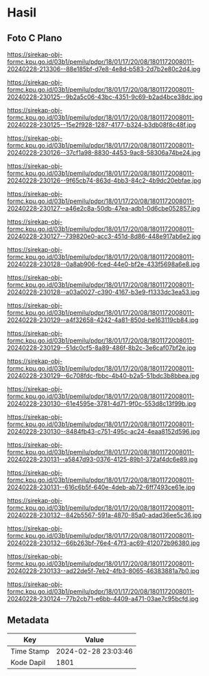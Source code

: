 # Hasil

## Foto C Plano

https://sirekap-obj-formc.kpu.go.id/03b1/pemilu/pdpr/18/01/17/20/08/1801172008011-20240228-213306--88e185bf-d7e8-4e8d-b583-2d7b2e80c2d4.jpg

https://sirekap-obj-formc.kpu.go.id/03b1/pemilu/pdpr/18/01/17/20/08/1801172008011-20240228-230125--9b2a5c06-43bc-4351-9c69-b2ad4bce38dc.jpg

https://sirekap-obj-formc.kpu.go.id/03b1/pemilu/pdpr/18/01/17/20/08/1801172008011-20240228-230125--15e2f928-1287-4177-b324-b3db08f8c48f.jpg

https://sirekap-obj-formc.kpu.go.id/03b1/pemilu/pdpr/18/01/17/20/08/1801172008011-20240228-230126--37cf1a98-8830-4453-9ac8-58306a74be24.jpg

https://sirekap-obj-formc.kpu.go.id/03b1/pemilu/pdpr/18/01/17/20/08/1801172008011-20240228-230126--9f65cb74-863d-4bb3-84c2-4b9dc20ebfae.jpg

https://sirekap-obj-formc.kpu.go.id/03b1/pemilu/pdpr/18/01/17/20/08/1801172008011-20240228-230127--a46e2c8a-50db-47ea-adb1-0d6cbe052857.jpg

https://sirekap-obj-formc.kpu.go.id/03b1/pemilu/pdpr/18/01/17/20/08/1801172008011-20240228-230127--739820e0-acc3-451d-8d86-448e917ab6e2.jpg

https://sirekap-obj-formc.kpu.go.id/03b1/pemilu/pdpr/18/01/17/20/08/1801172008011-20240228-230128--0a8ab906-fced-44e0-bf2e-433f5698a6e8.jpg

https://sirekap-obj-formc.kpu.go.id/03b1/pemilu/pdpr/18/01/17/20/08/1801172008011-20240228-230128--a03a0027-c390-4167-b3e9-f1333dc3ea53.jpg

https://sirekap-obj-formc.kpu.go.id/03b1/pemilu/pdpr/18/01/17/20/08/1801172008011-20240228-230129--a4f32658-4242-4a81-850d-be163119cb84.jpg

https://sirekap-obj-formc.kpu.go.id/03b1/pemilu/pdpr/18/01/17/20/08/1801172008011-20240228-230129--51dc0cf5-8a89-486f-8b2c-3e6caf07bf2e.jpg

https://sirekap-obj-formc.kpu.go.id/03b1/pemilu/pdpr/18/01/17/20/08/1801172008011-20240228-230129--6c708fdc-fbbc-4b40-b2a5-51bdc3b8bbea.jpg

https://sirekap-obj-formc.kpu.go.id/03b1/pemilu/pdpr/18/01/17/20/08/1801172008011-20240228-230130--61e4595e-3781-4d71-9f0c-553d8c13f99b.jpg

https://sirekap-obj-formc.kpu.go.id/03b1/pemilu/pdpr/18/01/17/20/08/1801172008011-20240228-230130--8484fb43-c751-495c-ac24-4eaa8152d596.jpg

https://sirekap-obj-formc.kpu.go.id/03b1/pemilu/pdpr/18/01/17/20/08/1801172008011-20240228-230131--a5847d93-0376-4125-89b1-372af4dc6e89.jpg

https://sirekap-obj-formc.kpu.go.id/03b1/pemilu/pdpr/18/01/17/20/08/1801172008011-20240228-230131--616c6b5f-640e-4deb-ab72-6ff7493ce61e.jpg

https://sirekap-obj-formc.kpu.go.id/03b1/pemilu/pdpr/18/01/17/20/08/1801172008011-20240228-230132--842b5567-591a-4870-85a0-adad36ee5c36.jpg

https://sirekap-obj-formc.kpu.go.id/03b1/pemilu/pdpr/18/01/17/20/08/1801172008011-20240228-230132--66b263bf-76e4-47f3-ac69-412072b96380.jpg

https://sirekap-obj-formc.kpu.go.id/03b1/pemilu/pdpr/18/01/17/20/08/1801172008011-20240228-230133--ad22de5f-7eb2-4fb3-8065-46383881a7b0.jpg

https://sirekap-obj-formc.kpu.go.id/03b1/pemilu/pdpr/18/01/17/20/08/1801172008011-20240228-230124--77b2cb71-e6bb-4409-a471-03ae7c95bcfd.jpg


## Metadata

| Key        | Value               |
| ---------- | ------------------- |
| Time Stamp | 2024-02-28 23:03:46 |
| Kode Dapil | 1801                |



